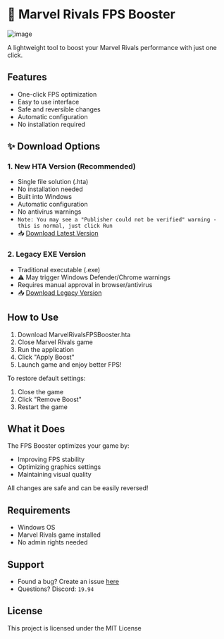# 🚀 Marvel Rivals FPS Booster
![image](https://github.com/user-attachments/assets/ba06996a-a4aa-43a6-9861-de02308a08b0)

A lightweight tool to boost your Marvel Rivals performance with just one click.

## Features

- One-click FPS optimization
- Easy to use interface
- Safe and reversible changes
- Automatic configuration
- No installation required

## ✨ Download Options

### 1. New HTA Version (Recommended)
- Single file solution (.hta)
- No installation needed
- Built into Windows
- Automatic configuration
- No antivirus warnings
- `Note: You may see a "Publisher could not be verified" warning - this is normal, just click Run`
- 📥 [Download Latest Version](https://github.com/omaralhami/Marvel-Rivals-FPS-Booster/releases/latest)

### 2. Legacy EXE Version
- Traditional executable (.exe)
- ⚠️ May trigger Windows Defender/Chrome warnings
- Requires manual approval in browser/antivirus
- 📥 [Download Legacy Version](https://github.com/omaralhami/Marvel-Rivals-FPS-Booster/releases/tag/v1.0.0)

## How to Use

1. Download MarvelRivalsFPSBooster.hta
2. Close Marvel Rivals game
3. Run the application
4. Click "Apply Boost"
5. Launch game and enjoy better FPS!

To restore default settings:
1. Close the game
2. Click "Remove Boost"
3. Restart the game

## What it Does

The FPS Booster optimizes your game by:
- Improving FPS stability
- Optimizing graphics settings
- Maintaining visual quality

All changes are safe and can be easily reversed!

## Requirements

- Windows OS
- Marvel Rivals game installed
- No admin rights needed

## Support

- Found a bug? Create an issue [here](https://github.com/omaralhami/Marvel-Rivals-FPS-Booster/issues)
- Questions? Discord: `19.94`

## License

This project is licensed under the MIT License
